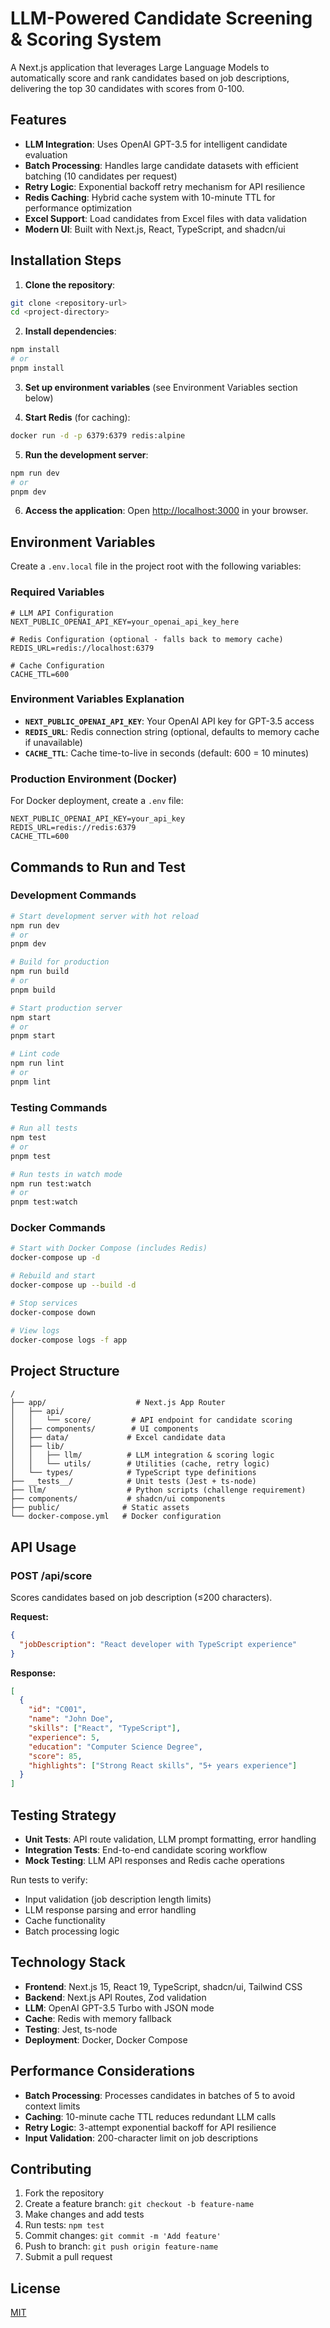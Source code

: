 # LLM-Powered Candidate Screening & Scoring System

A Next.js application that leverages Large Language Models to automatically score and rank candidates based on job descriptions, delivering the top 30 candidates with scores from 0-100.

## Features

- **LLM Integration**: Uses OpenAI GPT-3.5 for intelligent candidate evaluation
- **Batch Processing**: Handles large candidate datasets with efficient batching (10 candidates per request)
- **Retry Logic**: Exponential backoff retry mechanism for API resilience
- **Redis Caching**: Hybrid cache system with 10-minute TTL for performance optimization
- **Excel Support**: Load candidates from Excel files with data validation
- **Modern UI**: Built with Next.js, React, TypeScript, and shadcn/ui

## Installation Steps

1. **Clone the repository**:
```bash
git clone <repository-url>
cd <project-directory>
```

2. **Install dependencies**:
```bash
npm install
# or
pnpm install
```

3. **Set up environment variables** (see Environment Variables section below)

4. **Start Redis** (for caching):
```bash
docker run -d -p 6379:6379 redis:alpine
```

5. **Run the development server**:
```bash
npm run dev
# or
pnpm dev
```

6. **Access the application**:
Open [http://localhost:3000](http://localhost:3000) in your browser.

## Environment Variables

Create a `.env.local` file in the project root with the following variables:

### Required Variables
```env
# LLM API Configuration
NEXT_PUBLIC_OPENAI_API_KEY=your_openai_api_key_here

# Redis Configuration (optional - falls back to memory cache)
REDIS_URL=redis://localhost:6379

# Cache Configuration
CACHE_TTL=600
```

### Environment Variables Explanation
- **`NEXT_PUBLIC_OPENAI_API_KEY`**: Your OpenAI API key for GPT-3.5 access
- **`REDIS_URL`**: Redis connection string (optional, defaults to memory cache if unavailable)
- **`CACHE_TTL`**: Cache time-to-live in seconds (default: 600 = 10 minutes)

### Production Environment (Docker)
For Docker deployment, create a `.env` file:
```env
NEXT_PUBLIC_OPENAI_API_KEY=your_api_key
REDIS_URL=redis://redis:6379
CACHE_TTL=600
```

## Commands to Run and Test

### Development Commands
```bash
# Start development server with hot reload
npm run dev
# or
pnpm dev

# Build for production
npm run build
# or
pnpm build

# Start production server
npm start
# or
pnpm start

# Lint code
npm run lint
# or
pnpm lint
```

### Testing Commands
```bash
# Run all tests
npm test
# or
pnpm test

# Run tests in watch mode
npm run test:watch
# or
pnpm test:watch
```

### Docker Commands
```bash
# Start with Docker Compose (includes Redis)
docker-compose up -d

# Rebuild and start
docker-compose up --build -d

# Stop services
docker-compose down

# View logs
docker-compose logs -f app
```

## Project Structure

```
/
├── app/                    # Next.js App Router
│   ├── api/
│   │   └── score/         # API endpoint for candidate scoring
│   ├── components/        # UI components
│   ├── data/             # Excel candidate data
│   ├── lib/
│   │   ├── llm/          # LLM integration & scoring logic
│   │   └── utils/        # Utilities (cache, retry logic)
│   └── types/            # TypeScript type definitions
├── __tests__/            # Unit tests (Jest + ts-node)
├── llm/                  # Python scripts (challenge requirement)
├── components/           # shadcn/ui components
├── public/              # Static assets
└── docker-compose.yml   # Docker configuration
```

## API Usage

### POST /api/score
Scores candidates based on job description (≤200 characters).

**Request:**
```json
{
  "jobDescription": "React developer with TypeScript experience"
}
```

**Response:**
```json
[
  {
    "id": "C001",
    "name": "John Doe",
    "skills": ["React", "TypeScript"],
    "experience": 5,
    "education": "Computer Science Degree",
    "score": 85,
    "highlights": ["Strong React skills", "5+ years experience"]
  }
]
```

## Testing Strategy

- **Unit Tests**: API route validation, LLM prompt formatting, error handling
- **Integration Tests**: End-to-end candidate scoring workflow
- **Mock Testing**: LLM API responses and Redis cache operations

Run tests to verify:
- Input validation (job description length limits)
- LLM response parsing and error handling
- Cache functionality
- Batch processing logic

## Technology Stack

- **Frontend**: Next.js 15, React 19, TypeScript, shadcn/ui, Tailwind CSS
- **Backend**: Next.js API Routes, Zod validation
- **LLM**: OpenAI GPT-3.5 Turbo with JSON mode
- **Cache**: Redis with memory fallback
- **Testing**: Jest, ts-node
- **Deployment**: Docker, Docker Compose

## Performance Considerations

- **Batch Processing**: Processes candidates in batches of 5 to avoid context limits
- **Caching**: 10-minute cache TTL reduces redundant LLM calls
- **Retry Logic**: 3-attempt exponential backoff for API resilience
- **Input Validation**: 200-character limit on job descriptions

## Contributing

1. Fork the repository
2. Create a feature branch: `git checkout -b feature-name`
3. Make changes and add tests
4. Run tests: `npm test`
5. Commit changes: `git commit -m 'Add feature'`
6. Push to branch: `git push origin feature-name`
7. Submit a pull request

## License

[MIT](LICENSE)
